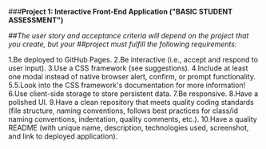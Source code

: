 ###**Project 1: Interactive Front-End Application ("BASIC STUDENT ASSESSMENT")**

##*The user story and acceptance criteria will depend on the project that you create, but your ##project must fulfill the following requirements:*

1.Be deployed to GitHub Pages.
2.Be interactive (i.e., accept and respond to user input).
3.Use a CSS framework (see suggestions).
4.Include at least one modal instead of native browser alert, confirm, or prompt functionality. 5.5.Look into the CSS framework's documentation for more information!
6.Use client-side storage to store persistent data.
7.Be responsive.
8.Have a polished UI.
9.Have a clean repository that meets quality coding standards (file structure, naming conventions, follows best practices for class/id naming conventions, indentation, quality comments, etc.).
10.Have a quality README (with unique name, description, technologies used, screenshot, and link to deployed application).
